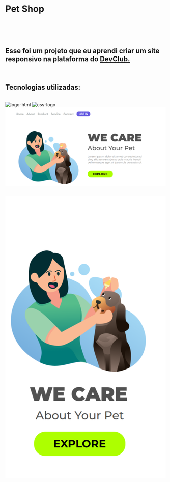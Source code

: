 <h1>Pet Shop<h1/>
  <br>
<h2>Esse foi um projeto que eu aprendi criar um site responsivo na plataforma do <a href="https://rodolfomori.com.br/devclub">DevClub.</a></h2>
  
  <br>
  
  <h2>Tecnologias utilizadas:</h2>
  
  <br>
  
  <img src="https://img.shields.io/badge/HTML5-E34F26?style=for-the-badge&logo=html5&logoColor=white" alt="logo-html" />
  
  <img src="https://img.shields.io/badge/CSS3-1572B6?style=for-the-badge&logo=css3&logoColor=white" alt="css-logo" />
  
  <br>
  
<img src="https://github.com/DiegoTb2/pet-shop/blob/master/pagina-pet-shop.png?raw=true" />
  
  <br>
  
  <h2 align="center">  
   <img src="https://github.com/DiegoTb2/pet-shop/blob/master/responsive.png?raw=true" align="center" />
  </h2>
  
